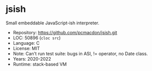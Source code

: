# jsish

Small embeddable JavaScript-ish interpreter.

* Repository: https://github.com/pcmacdon/jsish.git
* LOC:        50896 (`cloc src`)
* Language:   C
* License:    MIT
* Note:       Can't run test suite: bugs in ASI, != operator, no Date class.
* Years:      2020-2022
* Runtime:    stack-based VM
